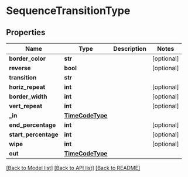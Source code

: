 # SequenceTransitionType

## Properties
Name | Type | Description | Notes
------------ | ------------- | ------------- | -------------
**border_color** | **str** |  | [optional] 
**reverse** | **bool** |  | [optional] 
**transition** | **str** |  | 
**horiz_repeat** | **int** |  | [optional] 
**border_width** | **int** |  | [optional] 
**vert_repeat** | **int** |  | [optional] 
**_in** | [**TimeCodeType**](TimeCodeType.md) |  | 
**end_percentage** | **int** |  | [optional] 
**start_percentage** | **int** |  | [optional] 
**wipe** | **int** |  | [optional] 
**out** | [**TimeCodeType**](TimeCodeType.md) |  | 

[[Back to Model list]](../README.md#documentation-for-models) [[Back to API list]](../README.md#documentation-for-api-endpoints) [[Back to README]](../README.md)


